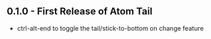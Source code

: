 ## 0.1.0 - First Release of Atom Tail
* ctrl-alt-end to toggle the tail/stick-to-bottom on change feature
